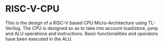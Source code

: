 # RISC-V-CPU
This is the design of a RISC-V based CPU Micro-Architecture using TL-Verilog.
The CPU is designed so as to take into account load/store, jump and ALU operations and instructions.
Basic functionalities and operators have been executed in the ALU.
